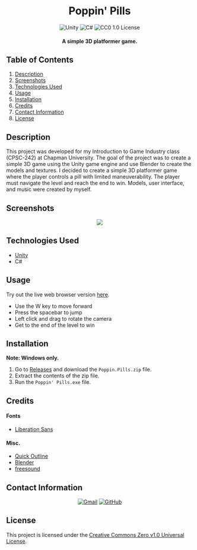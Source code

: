 <h1 align="center">
  Poppin' Pills
</h1>

<p align="center">
  <img src="https://img.shields.io/badge/Unity-FFFFFF.svg?style=for-the-badge&logo=Unity&logoColor=black" alt="Unity">
  <img src="https://img.shields.io/badge/C%23-512BD4?logo=csharp&logoColor=fff&style=for-the-badge" alt="C#"> 
  <img src="https://img.shields.io/badge/License-CC0 1.0-lightgrey.svg?style=for-the-badge" alt="CC0 1.0 License">
</p>

<h4 align="center">A simple 3D platformer game.</h4>

## Table of Contents
1. [Description](#description)
2. [Screenshots](#screenshots)
3. [Technologies Used](#technologies-used)
4. [Usage](#usage)
5. [Installation](#installation)
6. [Credits](#credits)
7. [Contact Information](#contact-information)
8. [License](#license)

## Description
This project was developed for my Introduction to Game Industry class (CPSC-242) at Chapman University. The goal of the project was to create a simple 3D game using the Unity game engine and use Blender to create the models and textures. I decided to create a simple 3D platformer game where the player controls a pill with limited maneuverability. The player must navigate the level and reach the end to win. Models, user interface, and music were created by myself.

## Screenshots
<p align="center">
  <img src="https://github.com/cwchilvers/Boll-a-Rall/assets/59628271/774a4db0-d43e-41cc-ab4f-43590b7149c8">
</p>

## Technologies Used
* [Unity](https://unity.com/)
* C#

## Usage
Try out the live web browser version [here](https://cpsc-242.cwchilvers.io).

* Use the W key to move forward
* Press the spacebar to jump
* Left click and drag to rotate the camera
* Get to the end of the level to win

## Installation
**Note: Windows only.**

1. Go to [Releases](https://github.com/cwchilvers/Poppin-Pills/releases) and download the `Poppin.Pills.zip` file.
2. Extract the contents of the zip file.
3. Run the `Poppin' Pills.exe` file.

## Credits
#### Fonts
* [Liberation Sans](https://www.dafont.com/liberation-sans.font)

#### Misc.
* [Quick Outline](https://assetstore.unity.com/packages/tools/utilities/quick-outline-115488)
* [Blender](https://www.blender.org/)
* [freesound](https://freesound.org/)

## Contact Information
<p align="center">
    <a href="mailto:cwchilvers@gmail.com"><img src="https://img.shields.io/badge/Gmail-D14836?style=for-the-badge&logo=gmail&logoColor=white" alt="Gmail"></a>
    <a href="https://github.com/cwchilvers"><img src="https://img.shields.io/badge/GitHub-181717.svg?style=for-the-badge&logo=GitHub&logoColor=white" alt="GitHub"></a>
</p>

## License
This project is licensed under the [Creative Commons Zero v1.0 Universal License](https://creativecommons.org/publicdomain/zero/1.0/).

